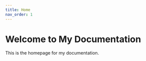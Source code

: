 ```yaml
---
title: Home
nav_order: 1
---
```


# Welcome to My Documentation

This is the homepage for my documentation.
